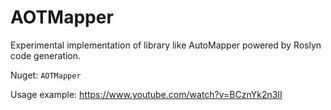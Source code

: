 # AOTMapper
Experimental implementation of library like AutoMapper powered by Roslyn code generation.

Nuget: ``` AOTMapper ```

Usage example: https://www.youtube.com/watch?v=BCznYk2n3II
